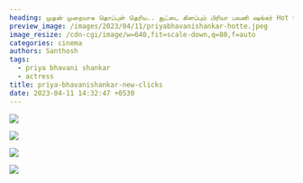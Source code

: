 ```yaml
---
heading: முதன் முறையாக தொப்புள் தெரிய.. சூட்டை கிளப்பும் பிரியா பவனி ஷங்கர் Hot Clicks!
preview_image: /images/2023/04/11/priyabhavanishankar-hotte.jpeg
image_resize: /cdn-cgi/image/w=640,fit=scale-down,q=80,f=auto
categories: cinema
authors: Santhosh
tags:
  - priya bhavani shankar
  - actress
title: priya-bhavanishankar-new-clicks
date: 2023-04-11 14:32:47 +0530
---
```

![](/images/2023/04/11/priya-bhavanishankar-new-clicks.jpeg)

![](/images/2023/04/11/priya-bhavanishankar-new-clicks2.jpeg)

![](/images/2023/04/11/priya-bhavanishankar-new-clickss.jpeg)

![](/images/2023/04/11/priya-bhavanishankar-new-clickss22.jpeg)